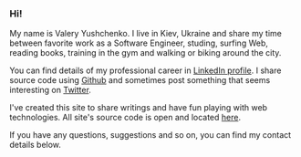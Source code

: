 ### Hi!

My name is Valery Yushchenko. I live in Kiev, Ukraine
and share my time between favorite work as a Software Engineer,
studing, surfing Web, reading books, training in the gym and walking or biking around the city.

You can find details of my professional career in [LinkedIn profile][linkedin].
I share source code using [Github][github] and sometimes post something
that seems interesting on [Twitter][twitter].

I've created this site to share writings and have fun playing with web technologies.
All site's source code is open and located [here][src].

If you have any questions, suggestions and so on, you can find my contact details below.

[linkedin]:http://www.linkedin.com/in/yushchenko "LinkedIn profile"
[twitter]:http://twitter.com/#!/vyushchenko "Twitter"
[github]:http://github.com/yushchenko "Code on Github"

[src]:http://github.com/yushchenko/site "http://github.com/yushchenko/site"

